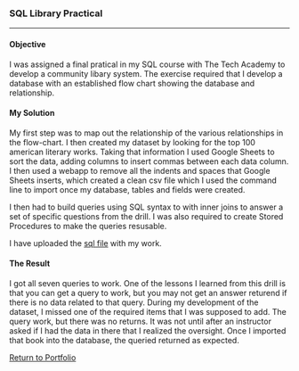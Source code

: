 ### SQL Library Practical
***

#### Objective
I was assigned a final pratical in my SQL course with The Tech Academy to develop a community libary system. The exercise required that I develop a database with an established flow chart showing the database and relationship. 

#### My Solution
My first step was to map out the relationship of the various relationships in the flow-chart. I then created my dataset by looking for the top 100 american literary works. Taking that information I used Google Sheets to sort the data, adding columns to insert commas between each data column. I then used a webapp to remove all the indents and spaces that Google Sheets inserts, which created a clean csv file which I used the command line to import once my database, tables and fields were created.

I then had to build queries using SQL syntax to with inner joins to answer a set of specific questions from the drill. I was also required to create Stored Procedures to make the queries resusable. 

I have uploaded the [sql file](/SQLQuery_OregonLibraryTest.sql) with my work. 

#### The Result
I got all seven queries to work. One of the lessons I learned from this drill is that you can get a query to work, but you may not get an answer returend if there is no data related to that query. During my development of the dataset, I missed one of the required items that I was supposed to add. The query work, but there was no returns. It was not until after an instructor asked if I had the data in there that I realized the oversight. Once I imported that book into the database, the queried returned as expected.  

[Return to Portfolio](https://github.com/mrmichaelgallen/Portfolio-for-MichaelAllen/)
